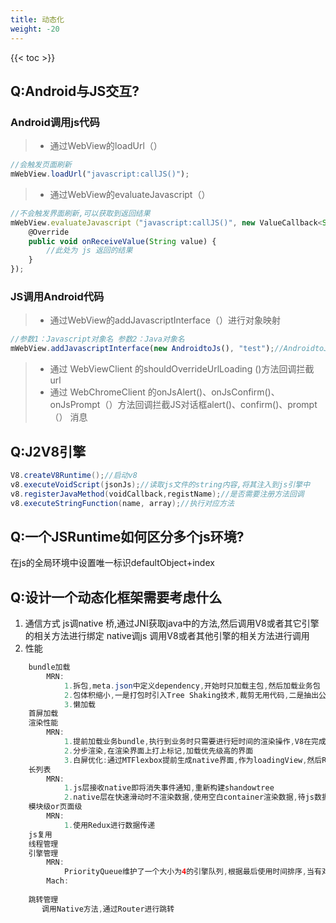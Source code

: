 ```yaml
---
title: 动态化
weight: -20
---
```


{{< toc >}}

## Q:Android与JS交互?
### Android调用js代码
>- 通过WebView的loadUrl（）
```javascript
//会触发页面刷新
mWebView.loadUrl("javascript:callJS()");
```
>- 通过WebView的evaluateJavascript（）
```javascript
//不会触发界面刷新,可以获取到返回结果
mWebView.evaluateJavascript（"javascript:callJS()", new ValueCallback<String>() {
    @Override
    public void onReceiveValue(String value) {
        //此处为 js 返回的结果
    }
});
```
### JS调用Android代码
>- 通过WebView的addJavascriptInterface（）进行对象映射
```javascript
//参数1：Javascript对象名 参数2：Java对象名
mWebView.addJavascriptInterface(new AndroidtoJs(), "test");//AndroidtoJS类对象映射到js的test对象
```
>- 通过 WebViewClient 的shouldOverrideUrlLoading ()方法回调拦截 url
>- 通过 WebChromeClient 的onJsAlert()、onJsConfirm()、onJsPrompt（）方法回调拦截JS对话框alert()、confirm()、prompt（） 消息

## Q:J2V8引擎
```java
V8.createV8Runtime();//启动v8
v8.executeVoidScript(jsonJs);//读取js文件的string内容,将其注入到js引擎中
v8.registerJavaMethod(voidCallback,registName);//是否需要注册方法回调
v8.executeStringFunction(name, array);//执行对应方法
```

## Q:一个JSRuntime如何区分多个js环境?
在js的全局环境中设置唯一标识defaultObject+index

## Q:设计一个动态化框架需要考虑什么
1. 通信方式
    js调native  桥,通过JNI获取java中的方法,然后调用V8或者其它引擎的相关方法进行绑定
    native调js  调用V8或者其他引擎的相关方法进行调用
2. 性能
```java
    bundle加载
        MRN:
            1.拆包,meta.json中定义dependency,开始时只加载主包,然后加载业务包
            2.包体积缩小,一是打包时引入Tree Shaking技术,裁剪无用代码,二是抽出公用模块
            3.懒加载
    首屏加载
    渲染性能
        MRN:
            1.提前加载业务bundle,执行到业务时只需要进行短时间的渲染操作,V8在完成代码编译后，会以字节码的形式产出CodeCache，并可将其序列化到磁盘上。在下次编译时，可以提供CodeCache，会大大缩短代码的解析和编译时间
            2.分步渲染,在渲染界面上打上标记,加载优先级高的界面
            3.白屏优化:通过MTFlexbox提前生成native界面,作为loadingView,然后RN渲染完成后进行替换
    长列表
        MRN:
            1.js层接收native即将消失事件通知,重新构建shandowtree
            2.native层在快速滑动时不渲染数据,使用空白container渲染数据,待js数据返回后再渲染到item上
    模块级or页面级
        MRN:
            1.使用Redux进行数据传递
    js复用
    线程管理
    引擎管理
        MRN:
            PriorityQueue维护了一个大小为4的引擎队列,根据最后使用时间排序,当有对应bundle引擎存在时,直接使用,默认回收时间2分钟
        Mach:
            
    跳转管理
       调用Native方法,通过Router进行跳转
```